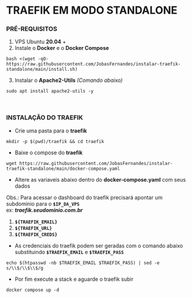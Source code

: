 # TRAEFIK EM MODO STANDALONE

### PRÉ-REQUISITOS

1. VPS Ubuntu **20.04** +
2. Instale o **Docker** e o **Docker Compose**
```shell
bash <(wget -qO- https://raw.githubusercontent.com/JobasFernandes/instalar-traefik-standalone/main/install.sh)
```
3. Instalar o **Apache2-Utils** _(Comando abaixo)_
```shell
sudo apt install apache2-utils -y
```
</BR>

### INSTALAÇÃO DO TRAEFIK

- Crie uma pasta para o **traefik**
```shell
mkdir -p $(pwd)/traefik && cd traefik
```
- Baixe o compose do **traefik**
```shell
wget https://raw.githubusercontent.com/JobasFernandes/instalar-traefik-standalone/main/docker-compose.yaml
```
- Altere as variaveis abaixo dentro do **docker-compose.yaml** com seus dados</BR>

Obs.: Para acessar o dashboard do traefik precisará apontar um subdominio para o **`$IP_DA_VPS`**</BR>
ex: **_traefik.seudominio.com.br_**

1. **`${TRAEFIK_EMAIL}`**
2. **`${TRAEFIK_URL}`**
3. **`${TRAEFIK_CREDS}`**
- As credenciais do traefik podem ser geradas com o comando abaixo substituindo **`$TRAEFIK_EMAIL`** e **`$TRAEFIK_PASS`**
```shell
echo $(htpasswd -nb $TRAEFIK_EMAIL $TRAEFIK_PASS) | sed -e s/\\$/\\$\\$/g
```
- Por fim execute a stack e aguarde o traefik subir
```shell
docker compose up -d
```
